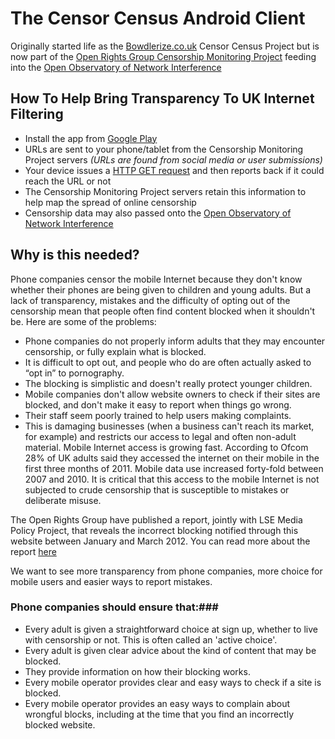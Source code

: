 # The Censor Census Android Client #
Originally started life as the [Bowdlerize.co.uk](https://bowdlerize.co.uk) Censor Census Project but is now part of the [Open Rights Group Censorship Monitoring Project](https://wiki.openrightsgroup.org/wiki/ORG_Censorship_Monitoring_Project) feeding into the [Open Observatory of Network Interference](https://ooni.torproject.org/)

## How To Help Bring Transparency To UK Internet Filtering ##

* Install the app from [Google Play](https://play.google.com/store/apps/details?id=uk.org.blocked.app)
* URLs are sent to your phone/tablet from the Censorship Monitoring Project servers *(URLs are found from social media or user submissions)*
* Your device issues a [HTTP GET request](https://developer.android.com/reference/org/apache/http/client/methods/HttpGet.html) and then reports back if it could reach the URL or not
* The Censorship Monitoring Project servers retain this information to help map the spread of online censorship
* Censorship data may also passed onto the [Open Observatory of Network Interference](https://ooni.torproject.org/)

## Why is this needed? ##

Phone companies censor the mobile Internet because they don't know whether their phones are being given to children and young adults. But a lack of transparency, mistakes and the difficulty of opting out of the censorship mean that people often find content blocked when it shouldn't be. Here are some of the problems:

* Phone companies do not properly inform adults that they may encounter censorship, or fully explain what is blocked.
* It is difficult to opt out, and people who do are often actually asked to “opt in” to pornography.
* The blocking is simplistic and doesn't really protect younger children.
* Mobile companies don't allow website owners to check if their sites are blocked, and don't make it easy to report when things go wrong.
* Their staff seem poorly trained to help users making complaints.
* This is damaging businesses (when a business can't reach its market, for example) and restricts our access to legal and often non-adult material. Mobile Internet access is growing fast. According to Ofcom 28% of UK adults said they accessed the internet on their mobile in the first three months of 2011. Mobile data use increased forty-fold between 2007 and 2010. It is critical that this access to the mobile Internet is not subjected to crude censorship that is susceptible to mistakes or deliberate misuse.

The Open Rights Group have published a report, jointly with LSE Media Policy Project, that reveals the incorrect blocking notified through this website between January and March 2012. You can read more about the report [here](https://www.openrightsgroup.org/ourwork/reports/mobile-internet-censorship:-whats-happening-and-what-we-can-do-about-it)

We want to see more transparency from phone companies, more choice for mobile users and easier ways to report mistakes.

### Phone companies should ensure that:###

* Every adult is given a straightforward choice at sign up, whether to live with censorship or not. This is often called an 'active choice'.
* Every adult is given clear advice about the kind of content that may be blocked.
* They provide information on how their blocking works.
* Every mobile operator provides clear and easy ways to check if a site is blocked.
* Every mobile operator provides an easy ways to complain about wrongful blocks, including at the time that you find an incorrectly blocked website.